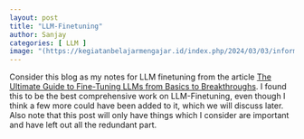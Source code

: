 ```yaml
---
layout: post
title: "LLM-Finetuning"
author: Sanjay
categories: [ LLM ]
image: "(https://kegiatanbelajarmengajar.id/index.php/2024/03/03/informatics-and-generic-skills-in-high-school-computer-science-class/)"
---
```


Consider this blog as my notes for LLM finetuning from the article [The Ultimate Guide to Fine-Tuning LLMs from Basics to Breakthroughs](https://arxiv.org/html/2408.13296v1). I found this to be the best comprehensive work on LLM-Finetuning, even though I think a few more could have been added to it, which we will discuss later.
Also note that this post will only have things which I consider are important and have left out all the redundant part.
